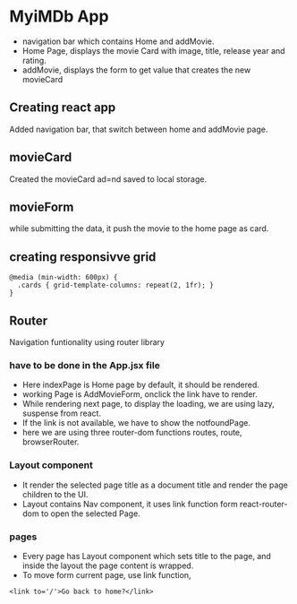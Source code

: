 # MyiMDb App

- navigation bar which contains Home and addMovie.
- Home Page, displays the movie Card with image, title, release year and rating.
- addMovie, displays the form to get value that creates the new movieCard

## Creating react app

Added navigation bar, that switch between home and addMovie page.

## movieCard

Created the movieCard ad=nd saved to local storage.

## movieForm

while submitting the data, it push the movie to the home page as card.

## creating responsivve grid

```
@media (min-width: 600px) {
  .cards { grid-template-columns: repeat(2, 1fr); }
}
```

## Router

Navigation funtionality using router library

### have to be done in the App.jsx file

- Here indexPage is Home page by default, it should be rendered.
- working Page is AddMovieForm, onclick the link have to render.
- While rendering next page, to display the loading, we are using lazy, suspense from react.
- If the link is not available, we have to show the notfoundPage.
- here we are using three router-dom functions routes, route, browserRouter.

### Layout component

- It render the selected page title as a document title and render the page children to the UI.
- Layout contains Nav component, it uses link function form react-router-dom to open the selected Page.

### pages

- Every page has Layout component which sets title to the page, and inside the layout the page content is wrapped.
- To move form current page, use link function,

```
<link to='/'>Go back to home?</link>
```
